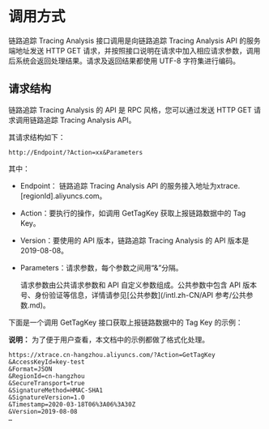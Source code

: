 # 调用方式

链路追踪 Tracing Analysis 接口调用是向链路追踪 Tracing Analysis API 的服务端地址发送 HTTP GET 请求，并按照接口说明在请求中加入相应请求参数，调用后系统会返回处理结果。请求及返回结果都使用 UTF-8 字符集进行编码。

## 请求结构

链路追踪 Tracing Analysis 的 API 是 RPC 风格，您可以通过发送 HTTP GET 请求调用链路追踪 Tracing Analysis API。

其请求结构如下：

```
http://Endpoint/?Action=xx&Parameters
```

其中：

-   Endpoint： 链路追踪 Tracing Analysis API 的服务接入地址为xtrace.\[regionId\].aliyuncs.com。
-   Action：要执行的操作，如调用 GetTagKey 获取上报链路数据中的 Tag Key。
-   Version：要使用的 API 版本，链路追踪 Tracing Analysis 的 API 版本是 2019-08-08。
-   Parameters：请求参数，每个参数之间用“&”分隔。

    请求参数由公共请求参数和 API 自定义参数组成。公共参数中包含 API 版本号、身份验证等信息，详情请参见[公共参数](/intl.zh-CN/API 参考/公共参数.md)。


下面是一个调用 GetTagKey 接口获取上报链路数据中的 Tag Key 的示例：

**说明：** 为了便于用户查看，本文档中的示例都做了格式化处理。

```
https://xtrace.cn-hangzhou.aliyuncs.com/?Action=GetTagKey
&AccessKeyId=key-test
&Format=JSON
&RegionId=cn-hangzhou
&SecureTransport=true
&SignatureMethod=HMAC-SHA1
&SignatureVersion=1.0
&Timestamp=2020-03-18T06%3A06%3A30Z
&Version=2019-08-08
…
```

